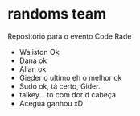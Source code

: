 # randoms team
Repositório para o evento Code Rade

- Waliston Ok
- Dana ok
- Allan ok
- Gieder o ultimo eh o melhor ok
- Sudo ok, tá certo, Gider.
- talkey... to com dor d cabeça
- Acegua ganhou xD
